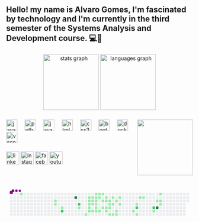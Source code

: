 <h2 align="left">Hello! my name is Alvaro Gomes, I'm fascinated by technology and I'm currently in the third semester of the Systems Analysis and Development course. 💻🤍</h2>

###

<div align="center">
  <img src="https://github-readme-stats.vercel.app/api?username=alvarogomes2305&hide_title=false&hide_rank=false&show_icons=true&include_all_commits=true&count_private=true&disable_animations=false&theme=dracula&locale=en&hide_border=false" height="150" alt="stats graph"  />
  <img src="https://github-readme-stats.vercel.app/api/top-langs?username=alvarogomes2305&locale=en&hide_title=false&layout=compact&card_width=320&langs_count=5&theme=dracula&hide_border=false" height="150" alt="languages graph"  />
</div>

###

<img align="right" height="150" src="https://media2.giphy.com/media/v1.Y2lkPTc5MGI3NjExZGcwemU4ZGVqaWp2aDAxaDU4anM1M2oxamxpcHBybHZhdzY1bGk2cCZlcD12MV9pbnRlcm5hbF9naWZfYnlfaWQmY3Q9Zw/8gSh4No47eIGA/giphy.gif"  />

###

<div align="left">
  <img src="https://cdn.jsdelivr.net/gh/devicons/devicon/icons/java/java-original.svg" height="30" alt="java logo"  />
  <img width="12" />
  <img src="https://cdn.jsdelivr.net/gh/devicons/devicon/icons/python/python-original.svg" height="30" alt="python logo"  />
  <img width="12" />
  <img src="https://cdn.jsdelivr.net/gh/devicons/devicon/icons/javascript/javascript-original.svg" height="30" alt="javascript logo"  />
  <img width="12" />
  <img src="https://cdn.jsdelivr.net/gh/devicons/devicon/icons/html5/html5-original.svg" height="30" alt="html5 logo"  />
  <img width="12" />
  <img src="https://cdn.jsdelivr.net/gh/devicons/devicon/icons/css3/css3-original.svg" height="30" alt="css3 logo"  />
  <img width="12" />
  <img src="https://cdn.jsdelivr.net/gh/devicons/devicon/icons/bootstrap/bootstrap-original.svg" height="30" alt="bootstrap logo"  />
  <img width="12" />
  <img src="https://cdn.jsdelivr.net/gh/devicons/devicon/icons/docker/docker-original.svg" height="30" alt="docker logo"  />
  <img width="12" />
  <img src="https://cdn.jsdelivr.net/gh/devicons/devicon/icons/vscode/vscode-original.svg" height="30" alt="vscode logo"  />
</div>

###

<div align="left">
  <img src="https://img.shields.io/static/v1?message=LinkedIn&logo=linkedin&label=&color=0077B5&logoColor=white&labelColor=&style=for-the-badge" height="35" alt="linkedin logo"  />
  <img src="https://img.shields.io/static/v1?message=Instagram&logo=instagram&label=&color=E4405F&logoColor=white&labelColor=&style=for-the-badge" height="35" alt="instagram logo"  />
  <img src="https://img.shields.io/static/v1?message=Facebook&logo=facebook&label=&color=1877F2&logoColor=white&labelColor=&style=for-the-badge" height="35" alt="facebook logo"  />
  <a href="https://www.youtube.com/@AlvaroGomes23" target="_blank">
    <img src="https://img.shields.io/static/v1?message=Youtube&logo=youtube&label=&color=FF0000&logoColor=white&labelColor=&style=for-the-badge" height="35" alt="youtube logo"  />
  </a>
</div>

###

<br clear="both">

<svg viewBox="-16 -32 880 192" width="880" height="192" xmlns="http://www.w3.org/2000/svg"><style>@keyframes c0{1.58%{fill:var(--c1)}1.6%,to{fill:var(--ce)}}@keyframes c1{6.36%{fill:var(--c1)}6.38%,to{fill:var(--ce)}}@keyframes c2{6.76%{fill:var(--c1)}6.78%,to{fill:var(--ce)}}@keyframes c3{7.96%{fill:var(--c1)}7.98%,to{fill:var(--ce)}}@keyframes c4{66.52%{fill:var(--c2)}66.54%,to{fill:var(--ce)}}@keyframes c5{69.71%{fill:var(--c4)}69.73%,to{fill:var(--ce)}}@keyframes c6{63.74%{fill:var(--c2)}63.76%,to{fill:var(--ce)}}@keyframes c7{9.95%{fill:var(--c1)}9.97%,to{fill:var(--ce)}}@keyframes c8{34.65%{fill:var(--c1)}34.67%,to{fill:var(--ce)}}@keyframes c9{32.26%{fill:var(--c1)}32.28%,to{fill:var(--ce)}}@keyframes ca{32.66%{fill:var(--c1)}32.68%,to{fill:var(--ce)}}@keyframes cb{28.28%{fill:var(--c1)}28.3%,to{fill:var(--ce)}}@keyframes cc{11.15%{fill:var(--c1)}11.17%,to{fill:var(--ce)}}@keyframes cd{27.48%{fill:var(--c1)}27.5%,to{fill:var(--ce)}}@keyframes ce{31.86%{fill:var(--c1)}31.88%,to{fill:var(--ce)}}@keyframes cf{31.46%{fill:var(--c1)}31.48%,to{fill:var(--ce)}}@keyframes cg{28.68%{fill:var(--c1)}28.7%,to{fill:var(--ce)}}@keyframes ch{27.08%{fill:var(--c1)}27.1%,to{fill:var(--ce)}}@keyframes ci{19.11%{fill:var(--c1)}19.13%,to{fill:var(--ce)}}@keyframes cj{19.51%{fill:var(--c1)}19.53%,to{fill:var(--ce)}}@keyframes ck{31.07%{fill:var(--c1)}31.09%,to{fill:var(--ce)}}@keyframes cl{29.07%{fill:var(--c1)}29.09%,to{fill:var(--ce)}}@keyframes cm{11.94%{fill:var(--c1)}11.96%,to{fill:var(--ce)}}@keyframes cn{26.68%{fill:var(--c1)}26.7%,to{fill:var(--ce)}}@keyframes co{18.72%{fill:var(--c1)}18.74%,to{fill:var(--ce)}}@keyframes cp{19.91%{fill:var(--c1)}19.93%,to{fill:var(--ce)}}@keyframes cq{26.28%{fill:var(--c1)}26.3%,to{fill:var(--ce)}}@keyframes cr{18.32%{fill:var(--c1)}18.34%,to{fill:var(--ce)}}@keyframes cs{20.71%{fill:var(--c1)}20.73%,to{fill:var(--ce)}}@keyframes ct{12.74%{fill:var(--c1)}12.76%,to{fill:var(--ce)}}@keyframes cu{17.52%{fill:var(--c1)}17.54%,to{fill:var(--ce)}}@keyframes cv{21.11%{fill:var(--c1)}21.13%,to{fill:var(--ce)}}@keyframes cw{13.14%{fill:var(--c1)}13.16%,to{fill:var(--ce)}}@keyframes cx{25.49%{fill:var(--c1)}25.51%,to{fill:var(--ce)}}@keyframes cy{21.5%{fill:var(--c1)}21.52%,to{fill:var(--ce)}}@keyframes cz{13.93%{fill:var(--c1)}13.95%,to{fill:var(--ce)}}@keyframes c10{13.54%{fill:var(--c1)}13.56%,to{fill:var(--ce)}}@keyframes c11{24.69%{fill:var(--c1)}24.71%,to{fill:var(--ce)}}@keyframes c12{16.72%{fill:var(--c1)}16.74%,to{fill:var(--ce)}}@keyframes c13{14.33%{fill:var(--c1)}14.35%,to{fill:var(--ce)}}@keyframes c14{24.29%{fill:var(--c1)}24.31%,to{fill:var(--ce)}}@keyframes c15{22.3%{fill:var(--c1)}22.32%,to{fill:var(--ce)}}@keyframes c16{23.5%{fill:var(--c1)}23.52%,to{fill:var(--ce)}}@keyframes c17{23.89%{fill:var(--c1)}23.91%,to{fill:var(--ce)}}@keyframes c18{15.93%{fill:var(--c1)}15.95%,to{fill:var(--ce)}}@keyframes c19{15.13%{fill:var(--c1)}15.15%,to{fill:var(--ce)}}@keyframes c1a{41.42%{fill:var(--c1)}41.44%,to{fill:var(--ce)}}@keyframes c1b{42.62%{fill:var(--c1)}42.64%,to{fill:var(--ce)}}@keyframes c1c{56.56%{fill:var(--c2)}56.58%,to{fill:var(--ce)}}@keyframes c1d{40.63%{fill:var(--c1)}40.65%,to{fill:var(--ce)}}@keyframes c1e{43.81%{fill:var(--c1)}43.83%,to{fill:var(--ce)}}@keyframes c1f{44.21%{fill:var(--c1)}44.23%,to{fill:var(--ce)}}@keyframes c1g{54.57%{fill:var(--c2)}54.59%,to{fill:var(--ce)}}@keyframes c1h{48.6%{fill:var(--c1)}48.62%,to{fill:var(--ce)}}@keyframes c1i{46.21%{fill:var(--c1)}46.23%,to{fill:var(--ce)}}@keyframes c1j{80.47%{fill:var(--c4)}80.49%,to{fill:var(--ce)}}@keyframes c1k{52.18%{fill:var(--c1)}52.2%,to{fill:var(--ce)}}@keyframes c1l{46.6%{fill:var(--c1)}46.62%,to{fill:var(--ce)}}@keyframes c1m{47%{fill:var(--c1)}47.02%,to{fill:var(--ce)}}@keyframes u0{1.58%{transform:scale(0,1)}1.6%,6.36%{transform:scale(.02,1)}6.38%,6.76%{transform:scale(.04,1)}6.78%,7.96%{transform:scale(.06,1)}7.98%,9.95%{transform:scale(.08,1)}11.15%,9.97%{transform:scale(.09,1)}11.17%,11.94%{transform:scale(.11,1)}11.96%,12.74%{transform:scale(.13,1)}12.76%,13.14%{transform:scale(.15,1)}13.16%,13.54%{transform:scale(.17,1)}13.56%,13.93%{transform:scale(.19,1)}13.95%,14.33%{transform:scale(.21,1)}14.35%,15.13%{transform:scale(.23,1)}15.15%,15.93%{transform:scale(.25,1)}15.95%,16.72%{transform:scale(.26,1)}16.74%,17.52%{transform:scale(.28,1)}17.54%,18.32%{transform:scale(.3,1)}18.34%,18.72%{transform:scale(.32,1)}18.74%,19.11%{transform:scale(.34,1)}19.13%,19.51%{transform:scale(.36,1)}19.53%,19.91%{transform:scale(.38,1)}19.93%,20.71%{transform:scale(.4,1)}20.73%,21.11%{transform:scale(.42,1)}21.13%,21.5%{transform:scale(.43,1)}21.52%,22.3%{transform:scale(.45,1)}22.32%,23.5%{transform:scale(.47,1)}23.52%,23.89%{transform:scale(.49,1)}23.91%,24.29%{transform:scale(.51,1)}24.31%,24.69%{transform:scale(.53,1)}24.71%,25.49%{transform:scale(.55,1)}25.51%,26.28%{transform:scale(.57,1)}26.3%,26.68%{transform:scale(.58,1)}26.7%,27.08%{transform:scale(.6,1)}27.1%,27.48%{transform:scale(.62,1)}27.5%,28.28%{transform:scale(.64,1)}28.3%,28.68%{transform:scale(.66,1)}28.7%,29.07%{transform:scale(.68,1)}29.09%,31.07%{transform:scale(.7,1)}31.09%,31.46%{transform:scale(.72,1)}31.48%,31.86%{transform:scale(.74,1)}31.88%,32.26%{transform:scale(.75,1)}32.28%,32.66%{transform:scale(.77,1)}32.68%,34.65%{transform:scale(.79,1)}34.67%,40.63%{transform:scale(.81,1)}40.65%,41.42%{transform:scale(.83,1)}41.44%,42.62%{transform:scale(.85,1)}42.64%,43.81%{transform:scale(.87,1)}43.83%,44.21%{transform:scale(.89,1)}44.23%,46.21%{transform:scale(.91,1)}46.23%,46.6%{transform:scale(.92,1)}46.62%,47%{transform:scale(.94,1)}47.02%,48.6%{transform:scale(.96,1)}48.62%,52.18%{transform:scale(.98,1)}52.2%,to{transform:scale(1,1)}}@keyframes u1{54.57%{transform:scale(0,1)}54.59%,56.56%{transform:scale(.25,1)}56.58%,63.74%{transform:scale(.5,1)}63.76%,66.52%{transform:scale(.75,1)}66.54%,to{transform:scale(1,1)}}@keyframes u2{69.71%{transform:scale(0,1)}69.73%,80.47%{transform:scale(.5,1)}80.49%,to{transform:scale(1,1)}}@keyframes s0{0%,99.6%{transform:translate(0,-16px)}.4%{transform:translate(0,0)}5.58%{transform:translate(208px,0)}6.77%{transform:translate(208px,48px)}65.74%,7.57%{transform:translate(240px,48px)}7.97%{transform:translate(240px,64px)}13.55%{transform:translate(464px,64px)}13.94%{transform:translate(464px,48px)}15.14%{transform:translate(512px,48px)}15.94%{transform:translate(512px,16px)}17.93%{transform:translate(432px,16px)}18.33%{transform:translate(432px,0)}19.12%{transform:translate(400px,0)}19.52%{transform:translate(400px,16px)}19.92%{transform:translate(416px,16px)}20.32%{transform:translate(416px,32px)}22.31%{transform:translate(496px,32px)}23.9%{transform:translate(496px,96px)}24.7%{transform:translate(464px,96px)}25.1%{transform:translate(464px,80px)}27.49%{transform:translate(368px,80px)}28.29%{transform:translate(368px,48px)}29.88%{transform:translate(432px,48px)}30.28%{transform:translate(432px,32px)}31.47%{transform:translate(384px,32px)}31.87%{transform:translate(384px,16px)}32.27%{transform:translate(368px,16px)}32.67%{transform:translate(368px,32px)}33.07%{transform:translate(352px,32px)}34.66%{transform:translate(352px,96px)}40.64%{transform:translate(592px,96px)}41.04%{transform:translate(592px,80px)}41.43%{transform:translate(576px,80px)}42.23%{transform:translate(576px,48px)}43.03%{transform:translate(608px,48px)}43.82%{transform:translate(608px,16px)}45.82%,79.28%{transform:translate(688px,16px)}46.22%{transform:translate(688px,32px)}46.61%{transform:translate(704px,32px)}47.81%{transform:translate(704px,80px)}49%{transform:translate(656px,80px)}49.8%{transform:translate(656px,48px)}51%{transform:translate(704px,48px)}52.19%{transform:translate(704px,0)}52.99%{transform:translate(672px,0)}54.58%{transform:translate(672px,64px)}56.57%{transform:translate(592px,64px)}56.97%{transform:translate(592px,48px)}66.53%{transform:translate(240px,80px)}68.13%{transform:translate(304px,80px)}69.72%{transform:translate(304px,16px)}80.48%{transform:translate(688px,64px)}90.04%{transform:translate(304px,64px)}90.44%{transform:translate(304px,48px)}91.24%{transform:translate(272px,48px)}92.03%{transform:translate(272px,16px)}94.02%{transform:translate(192px,16px)}94.42%{transform:translate(192px,0)}95.22%{transform:translate(160px,0)}95.62%{transform:translate(160px,-16px)}}@keyframes s1{0%,99.6%{transform:translate(16px,-16px)}.4%{transform:translate(0,-16px)}.8%{transform:translate(0,0)}5.98%{transform:translate(208px,0)}7.17%{transform:translate(208px,48px)}66.14%,7.97%{transform:translate(240px,48px)}8.37%{transform:translate(240px,64px)}13.94%{transform:translate(464px,64px)}14.34%{transform:translate(464px,48px)}15.54%{transform:translate(512px,48px)}16.33%{transform:translate(512px,16px)}18.33%{transform:translate(432px,16px)}18.73%{transform:translate(432px,0)}19.52%{transform:translate(400px,0)}19.92%{transform:translate(400px,16px)}20.32%{transform:translate(416px,16px)}20.72%{transform:translate(416px,32px)}22.71%{transform:translate(496px,32px)}24.3%{transform:translate(496px,96px)}25.1%{transform:translate(464px,96px)}25.5%{transform:translate(464px,80px)}27.89%{transform:translate(368px,80px)}28.69%{transform:translate(368px,48px)}30.28%{transform:translate(432px,48px)}30.68%{transform:translate(432px,32px)}31.87%{transform:translate(384px,32px)}32.27%{transform:translate(384px,16px)}32.67%{transform:translate(368px,16px)}33.07%{transform:translate(368px,32px)}33.47%{transform:translate(352px,32px)}35.06%{transform:translate(352px,96px)}41.04%{transform:translate(592px,96px)}41.43%{transform:translate(592px,80px)}41.83%{transform:translate(576px,80px)}42.63%{transform:translate(576px,48px)}43.43%{transform:translate(608px,48px)}44.22%{transform:translate(608px,16px)}46.22%,79.68%{transform:translate(688px,16px)}46.61%{transform:translate(688px,32px)}47.01%{transform:translate(704px,32px)}48.21%{transform:translate(704px,80px)}49.4%{transform:translate(656px,80px)}50.2%{transform:translate(656px,48px)}51.39%{transform:translate(704px,48px)}52.59%{transform:translate(704px,0)}53.39%{transform:translate(672px,0)}54.98%{transform:translate(672px,64px)}56.97%{transform:translate(592px,64px)}57.37%{transform:translate(592px,48px)}66.93%{transform:translate(240px,80px)}68.53%{transform:translate(304px,80px)}70.12%{transform:translate(304px,16px)}80.88%{transform:translate(688px,64px)}90.44%{transform:translate(304px,64px)}90.84%{transform:translate(304px,48px)}91.63%{transform:translate(272px,48px)}92.43%{transform:translate(272px,16px)}94.42%{transform:translate(192px,16px)}94.82%{transform:translate(192px,0)}95.62%{transform:translate(160px,0)}96.02%{transform:translate(160px,-16px)}}@keyframes s2{0%,99.6%{transform:translate(32px,-16px)}.8%{transform:translate(0,-16px)}1.2%{transform:translate(0,0)}6.37%{transform:translate(208px,0)}7.57%{transform:translate(208px,48px)}66.53%,8.37%{transform:translate(240px,48px)}8.76%{transform:translate(240px,64px)}14.34%{transform:translate(464px,64px)}14.74%{transform:translate(464px,48px)}15.94%{transform:translate(512px,48px)}16.73%{transform:translate(512px,16px)}18.73%{transform:translate(432px,16px)}19.12%{transform:translate(432px,0)}19.92%{transform:translate(400px,0)}20.32%{transform:translate(400px,16px)}20.72%{transform:translate(416px,16px)}21.12%{transform:translate(416px,32px)}23.11%{transform:translate(496px,32px)}24.7%{transform:translate(496px,96px)}25.5%{transform:translate(464px,96px)}25.9%{transform:translate(464px,80px)}28.29%{transform:translate(368px,80px)}29.08%{transform:translate(368px,48px)}30.68%{transform:translate(432px,48px)}31.08%{transform:translate(432px,32px)}32.27%{transform:translate(384px,32px)}32.67%{transform:translate(384px,16px)}33.07%{transform:translate(368px,16px)}33.47%{transform:translate(368px,32px)}33.86%{transform:translate(352px,32px)}35.46%{transform:translate(352px,96px)}41.43%{transform:translate(592px,96px)}41.83%{transform:translate(592px,80px)}42.23%{transform:translate(576px,80px)}43.03%{transform:translate(576px,48px)}43.82%{transform:translate(608px,48px)}44.62%{transform:translate(608px,16px)}46.61%,80.08%{transform:translate(688px,16px)}47.01%{transform:translate(688px,32px)}47.41%{transform:translate(704px,32px)}48.61%{transform:translate(704px,80px)}49.8%{transform:translate(656px,80px)}50.6%{transform:translate(656px,48px)}51.79%{transform:translate(704px,48px)}52.99%{transform:translate(704px,0)}53.78%{transform:translate(672px,0)}55.38%{transform:translate(672px,64px)}57.37%{transform:translate(592px,64px)}57.77%{transform:translate(592px,48px)}67.33%{transform:translate(240px,80px)}68.92%{transform:translate(304px,80px)}70.52%{transform:translate(304px,16px)}81.27%{transform:translate(688px,64px)}90.84%{transform:translate(304px,64px)}91.24%{transform:translate(304px,48px)}92.03%{transform:translate(272px,48px)}92.83%{transform:translate(272px,16px)}94.82%{transform:translate(192px,16px)}95.22%{transform:translate(192px,0)}96.02%{transform:translate(160px,0)}96.41%{transform:translate(160px,-16px)}}@keyframes s3{0%,99.6%{transform:translate(48px,-16px)}1.2%{transform:translate(0,-16px)}1.59%{transform:translate(0,0)}6.77%{transform:translate(208px,0)}7.97%{transform:translate(208px,48px)}66.93%,8.76%{transform:translate(240px,48px)}9.16%{transform:translate(240px,64px)}14.74%{transform:translate(464px,64px)}15.14%{transform:translate(464px,48px)}16.33%{transform:translate(512px,48px)}17.13%{transform:translate(512px,16px)}19.12%{transform:translate(432px,16px)}19.52%{transform:translate(432px,0)}20.32%{transform:translate(400px,0)}20.72%{transform:translate(400px,16px)}21.12%{transform:translate(416px,16px)}21.51%{transform:translate(416px,32px)}23.51%{transform:translate(496px,32px)}25.1%{transform:translate(496px,96px)}25.9%{transform:translate(464px,96px)}26.29%{transform:translate(464px,80px)}28.69%{transform:translate(368px,80px)}29.48%{transform:translate(368px,48px)}31.08%{transform:translate(432px,48px)}31.47%{transform:translate(432px,32px)}32.67%{transform:translate(384px,32px)}33.07%{transform:translate(384px,16px)}33.47%{transform:translate(368px,16px)}33.86%{transform:translate(368px,32px)}34.26%{transform:translate(352px,32px)}35.86%{transform:translate(352px,96px)}41.83%{transform:translate(592px,96px)}42.23%{transform:translate(592px,80px)}42.63%{transform:translate(576px,80px)}43.43%{transform:translate(576px,48px)}44.22%{transform:translate(608px,48px)}45.02%{transform:translate(608px,16px)}47.01%,80.48%{transform:translate(688px,16px)}47.41%{transform:translate(688px,32px)}47.81%{transform:translate(704px,32px)}49%{transform:translate(704px,80px)}50.2%{transform:translate(656px,80px)}51%{transform:translate(656px,48px)}52.19%{transform:translate(704px,48px)}53.39%{transform:translate(704px,0)}54.18%{transform:translate(672px,0)}55.78%{transform:translate(672px,64px)}57.77%{transform:translate(592px,64px)}58.17%{transform:translate(592px,48px)}67.73%{transform:translate(240px,80px)}69.32%{transform:translate(304px,80px)}70.92%{transform:translate(304px,16px)}81.67%{transform:translate(688px,64px)}91.24%{transform:translate(304px,64px)}91.63%{transform:translate(304px,48px)}92.43%{transform:translate(272px,48px)}93.23%{transform:translate(272px,16px)}95.22%{transform:translate(192px,16px)}95.62%{transform:translate(192px,0)}96.41%{transform:translate(160px,0)}96.81%{transform:translate(160px,-16px)}}:root{--cb:#1b1f230a;--cs:purple;--ce:#ebedf0;--c0:#ebedf0;--c1:#9be9a8;--c2:#40c463;--c3:#30a14e;--c4:#216e39}@media (prefers-color-scheme:dark){:root{--cb:#1b1f230a;--cs:purple;--ce:#161b22;--c1:#01311f;--c2:#034525;--c3:#0f6d31;--c4:#00c647}}.c{shape-rendering:geometricPrecision;rx:2;ry:2;fill:var(--ce);stroke-width:1px;stroke:var(--cb);animation:none 25100ms linear infinite}.c.c0{fill:var(--c1);animation-name:c0}.c.c1,.c.c2,.c.c3{fill:var(--c1);animation-name:c1}.c.c2,.c.c3{animation-name:c2}.c.c3{animation-name:c3}.c.c4{fill:var(--c2);animation-name:c4}.c.c5{fill:var(--c4);animation-name:c5}.c.c6{fill:var(--c2);animation-name:c6}.c.c7,.c.c8{fill:var(--c1);animation-name:c7}.c.c8{animation-name:c8}.c.c9,.c.ca,.c.cb{fill:var(--c1);animation-name:c9}.c.ca,.c.cb{animation-name:ca}.c.cb{animation-name:cb}.c.cc,.c.cd,.c.ce{fill:var(--c1);animation-name:cc}.c.cd,.c.ce{animation-name:cd}.c.ce{animation-name:ce}.c.cf,.c.cg,.c.ch{fill:var(--c1);animation-name:cf}.c.cg,.c.ch{animation-name:cg}.c.ch{animation-name:ch}.c.ci,.c.cj,.c.ck{fill:var(--c1);animation-name:ci}.c.cj,.c.ck{animation-name:cj}.c.ck{animation-name:ck}.c.cl,.c.cm,.c.cn{fill:var(--c1);animation-name:cl}.c.cm,.c.cn{animation-name:cm}.c.cn{animation-name:cn}.c.co,.c.cp,.c.cq{fill:var(--c1);animation-name:co}.c.cp,.c.cq{animation-name:cp}.c.cq{animation-name:cq}.c.cr,.c.cs,.c.ct{fill:var(--c1);animation-name:cr}.c.cs,.c.ct{animation-name:cs}.c.ct{animation-name:ct}.c.cu,.c.cv,.c.cw{fill:var(--c1);animation-name:cu}.c.cv,.c.cw{animation-name:cv}.c.cw{animation-name:cw}.c.cx,.c.cy,.c.cz{fill:var(--c1);animation-name:cx}.c.cy,.c.cz{animation-name:cy}.c.cz{animation-name:cz}.c.c10,.c.c11,.c.c12{fill:var(--c1);animation-name:c10}.c.c11,.c.c12{animation-name:c11}.c.c12{animation-name:c12}.c.c13,.c.c14,.c.c15{fill:var(--c1);animation-name:c13}.c.c14,.c.c15{animation-name:c14}.c.c15{animation-name:c15}.c.c16,.c.c17,.c.c18{fill:var(--c1);animation-name:c16}.c.c17,.c.c18{animation-name:c17}.c.c18{animation-name:c18}.c.c19,.c.c1a,.c.c1b{fill:var(--c1);animation-name:c19}.c.c1a,.c.c1b{animation-name:c1a}.c.c1b{animation-name:c1b}.c.c1c{fill:var(--c2);animation-name:c1c}.c.c1d,.c.c1e,.c.c1f{fill:var(--c1);animation-name:c1d}.c.c1e,.c.c1f{animation-name:c1e}.c.c1f{animation-name:c1f}.c.c1g{fill:var(--c2);animation-name:c1g}.c.c1h,.c.c1i{fill:var(--c1);animation-name:c1h}.c.c1i{animation-name:c1i}.c.c1j{fill:var(--c4);animation-name:c1j}.c.c1k,.c.c1l,.c.c1m{fill:var(--c1);animation-name:c1k}.c.c1l,.c.c1m{animation-name:c1l}.c.c1m{animation-name:c1m}.s,.u{animation:none linear 25100ms infinite}.u,.u.u0{transform-origin:0 0}.u{transform:scale(0,1)}.u.u0{fill:var(--c1);animation-name:u0}.u.u1{fill:var(--c2);animation-name:u1;transform-origin:761.8px 0}.u.u2{fill:var(--c4);animation-name:u2;transform-origin:819.3px 0}.s{shape-rendering:geometricPrecision;fill:var(--cs)}.s.s0{transform:translate(0,-16px);animation-name:s0}.s.s1{transform:translate(16px,-16px);animation-name:s1}.s.s2{transform:translate(32px,-16px);animation-name:s2}.s.s3{transform:translate(48px,-16px);animation-name:s3}</style><rect class="c" x="2" y="2" width="12" height="12"/><rect class="c" x="2" y="18" width="12" height="12"/><rect class="c" x="2" y="34" width="12" height="12"/><rect class="c" x="2" y="50" width="12" height="12"/><rect class="c" x="2" y="66" width="12" height="12"/><rect class="c" x="2" y="82" width="12" height="12"/><rect class="c" x="2" y="98" width="12" height="12"/><rect class="c" x="18" y="2" width="12" height="12"/><rect class="c" x="18" y="18" width="12" height="12"/><rect class="c" x="18" y="34" width="12" height="12"/><rect class="c" x="18" y="50" width="12" height="12"/><rect class="c" x="18" y="66" width="12" height="12"/><rect class="c" x="18" y="82" width="12" height="12"/><rect class="c" x="18" y="98" width="12" height="12"/><rect class="c" x="34" y="2" width="12" height="12"/><rect class="c" x="34" y="18" width="12" height="12"/><rect class="c" x="34" y="34" width="12" height="12"/><rect class="c" x="34" y="50" width="12" height="12"/><rect class="c" x="34" y="66" width="12" height="12"/><rect class="c" x="34" y="82" width="12" height="12"/><rect class="c" x="34" y="98" width="12" height="12"/><rect class="c c0" x="50" y="2" width="12" height="12"/><rect class="c" x="50" y="18" width="12" height="12"/><rect class="c" x="50" y="34" width="12" height="12"/><rect class="c" x="50" y="50" width="12" height="12"/><rect class="c" x="50" y="66" width="12" height="12"/><rect class="c" x="50" y="82" width="12" height="12"/><rect class="c" x="50" y="98" width="12" height="12"/><rect class="c" x="66" y="2" width="12" height="12"/><rect class="c" x="66" y="18" width="12" height="12"/><rect class="c" x="66" y="34" width="12" height="12"/><rect class="c" x="66" y="50" width="12" height="12"/><rect class="c" x="66" y="66" width="12" height="12"/><rect class="c" x="66" y="82" width="12" height="12"/><rect class="c" x="66" y="98" width="12" height="12"/><rect class="c" x="82" y="2" width="12" height="12"/><rect class="c" x="82" y="18" width="12" height="12"/><rect class="c" x="82" y="34" width="12" height="12"/><rect class="c" x="82" y="50" width="12" height="12"/><rect class="c" x="82" y="66" width="12" height="12"/><rect class="c" x="82" y="82" width="12" height="12"/><rect class="c" x="82" y="98" width="12" height="12"/><rect class="c" x="98" y="2" width="12" height="12"/><rect class="c" x="98" y="18" width="12" height="12"/><rect class="c" x="98" y="34" width="12" height="12"/><rect class="c" x="98" y="50" width="12" height="12"/><rect class="c" x="98" y="66" width="12" height="12"/><rect class="c" x="98" y="82" width="12" height="12"/><rect class="c" x="98" y="98" width="12" height="12"/><rect class="c" x="114" y="2" width="12" height="12"/><rect class="c" x="114" y="18" width="12" height="12"/><rect class="c" x="114" y="34" width="12" height="12"/><rect class="c" x="114" y="50" width="12" height="12"/><rect class="c" x="114" y="66" width="12" height="12"/><rect class="c" x="114" y="82" width="12" height="12"/><rect class="c" x="114" y="98" width="12" height="12"/><rect class="c" x="130" y="2" width="12" height="12"/><rect class="c" x="130" y="18" width="12" height="12"/><rect class="c" x="130" y="34" width="12" height="12"/><rect class="c" x="130" y="50" width="12" height="12"/><rect class="c" x="130" y="66" width="12" height="12"/><rect class="c" x="130" y="82" width="12" height="12"/><rect class="c" x="130" y="98" width="12" height="12"/><rect class="c" x="146" y="2" width="12" height="12"/><rect class="c" x="146" y="18" width="12" height="12"/><rect class="c" x="146" y="34" width="12" height="12"/><rect class="c" x="146" y="50" width="12" height="12"/><rect class="c" x="146" y="66" width="12" height="12"/><rect class="c" x="146" y="82" width="12" height="12"/><rect class="c" x="146" y="98" width="12" height="12"/><rect class="c" x="162" y="2" width="12" height="12"/><rect class="c" x="162" y="18" width="12" height="12"/><rect class="c" x="162" y="34" width="12" height="12"/><rect class="c" x="162" y="50" width="12" height="12"/><rect class="c" x="162" y="66" width="12" height="12"/><rect class="c" x="162" y="82" width="12" height="12"/><rect class="c" x="162" y="98" width="12" height="12"/><rect class="c" x="178" y="2" width="12" height="12"/><rect class="c" x="178" y="18" width="12" height="12"/><rect class="c" x="178" y="34" width="12" height="12"/><rect class="c" x="178" y="50" width="12" height="12"/><rect class="c" x="178" y="66" width="12" height="12"/><rect class="c" x="178" y="82" width="12" height="12"/><rect class="c" x="178" y="98" width="12" height="12"/><rect class="c" x="194" y="2" width="12" height="12"/><rect class="c" x="194" y="18" width="12" height="12"/><rect class="c" x="194" y="34" width="12" height="12"/><rect class="c" x="194" y="50" width="12" height="12"/><rect class="c" x="194" y="66" width="12" height="12"/><rect class="c" x="194" y="82" width="12" height="12"/><rect class="c" x="194" y="98" width="12" height="12"/><rect class="c" x="210" y="2" width="12" height="12"/><rect class="c" x="210" y="18" width="12" height="12"/><rect class="c c1" x="210" y="34" width="12" height="12"/><rect class="c c2" x="210" y="50" width="12" height="12"/><rect class="c" x="210" y="66" width="12" height="12"/><rect class="c" x="210" y="82" width="12" height="12"/><rect class="c" x="210" y="98" width="12" height="12"/><rect class="c" x="226" y="2" width="12" height="12"/><rect class="c" x="226" y="18" width="12" height="12"/><rect class="c" x="226" y="34" width="12" height="12"/><rect class="c" x="226" y="50" width="12" height="12"/><rect class="c" x="226" y="66" width="12" height="12"/><rect class="c" x="226" y="82" width="12" height="12"/><rect class="c" x="226" y="98" width="12" height="12"/><rect class="c" x="242" y="2" width="12" height="12"/><rect class="c" x="242" y="18" width="12" height="12"/><rect class="c" x="242" y="34" width="12" height="12"/><rect class="c" x="242" y="50" width="12" height="12"/><rect class="c c3" x="242" y="66" width="12" height="12"/><rect class="c c4" x="242" y="82" width="12" height="12"/><rect class="c" x="242" y="98" width="12" height="12"/><rect class="c" x="258" y="2" width="12" height="12"/><rect class="c" x="258" y="18" width="12" height="12"/><rect class="c" x="258" y="34" width="12" height="12"/><rect class="c" x="258" y="50" width="12" height="12"/><rect class="c" x="258" y="66" width="12" height="12"/><rect class="c" x="258" y="82" width="12" height="12"/><rect class="c" x="258" y="98" width="12" height="12"/><rect class="c" x="274" y="2" width="12" height="12"/><rect class="c" x="274" y="18" width="12" height="12"/><rect class="c" x="274" y="34" width="12" height="12"/><rect class="c" x="274" y="50" width="12" height="12"/><rect class="c" x="274" y="66" width="12" height="12"/><rect class="c" x="274" y="82" width="12" height="12"/><rect class="c" x="274" y="98" width="12" height="12"/><rect class="c" x="290" y="2" width="12" height="12"/><rect class="c" x="290" y="18" width="12" height="12"/><rect class="c" x="290" y="34" width="12" height="12"/><rect class="c" x="290" y="50" width="12" height="12"/><rect class="c" x="290" y="66" width="12" height="12"/><rect class="c" x="290" y="82" width="12" height="12"/><rect class="c" x="290" y="98" width="12" height="12"/><rect class="c" x="306" y="2" width="12" height="12"/><rect class="c c5" x="306" y="18" width="12" height="12"/><rect class="c" x="306" y="34" width="12" height="12"/><rect class="c" x="306" y="50" width="12" height="12"/><rect class="c" x="306" y="66" width="12" height="12"/><rect class="c" x="306" y="82" width="12" height="12"/><rect class="c" x="306" y="98" width="12" height="12"/><rect class="c" x="322" y="2" width="12" height="12"/><rect class="c" x="322" y="18" width="12" height="12"/><rect class="c" x="322" y="34" width="12" height="12"/><rect class="c c6" x="322" y="50" width="12" height="12"/><rect class="c c7" x="322" y="66" width="12" height="12"/><rect class="c" x="322" y="82" width="12" height="12"/><rect class="c" x="322" y="98" width="12" height="12"/><rect class="c" x="338" y="2" width="12" height="12"/><rect class="c" x="338" y="18" width="12" height="12"/><rect class="c" x="338" y="34" width="12" height="12"/><rect class="c" x="338" y="50" width="12" height="12"/><rect class="c" x="338" y="66" width="12" height="12"/><rect class="c" x="338" y="82" width="12" height="12"/><rect class="c" x="338" y="98" width="12" height="12"/><rect class="c" x="354" y="2" width="12" height="12"/><rect class="c" x="354" y="18" width="12" height="12"/><rect class="c" x="354" y="34" width="12" height="12"/><rect class="c" x="354" y="50" width="12" height="12"/><rect class="c" x="354" y="66" width="12" height="12"/><rect class="c" x="354" y="82" width="12" height="12"/><rect class="c c8" x="354" y="98" width="12" height="12"/><rect class="c" x="370" y="2" width="12" height="12"/><rect class="c c9" x="370" y="18" width="12" height="12"/><rect class="c ca" x="370" y="34" width="12" height="12"/><rect class="c cb" x="370" y="50" width="12" height="12"/><rect class="c cc" x="370" y="66" width="12" height="12"/><rect class="c cd" x="370" y="82" width="12" height="12"/><rect class="c" x="370" y="98" width="12" height="12"/><rect class="c" x="386" y="2" width="12" height="12"/><rect class="c ce" x="386" y="18" width="12" height="12"/><rect class="c cf" x="386" y="34" width="12" height="12"/><rect class="c cg" x="386" y="50" width="12" height="12"/><rect class="c" x="386" y="66" width="12" height="12"/><rect class="c ch" x="386" y="82" width="12" height="12"/><rect class="c" x="386" y="98" width="12" height="12"/><rect class="c ci" x="402" y="2" width="12" height="12"/><rect class="c cj" x="402" y="18" width="12" height="12"/><rect class="c ck" x="402" y="34" width="12" height="12"/><rect class="c cl" x="402" y="50" width="12" height="12"/><rect class="c cm" x="402" y="66" width="12" height="12"/><rect class="c cn" x="402" y="82" width="12" height="12"/><rect class="c" x="402" y="98" width="12" height="12"/><rect class="c co" x="418" y="2" width="12" height="12"/><rect class="c cp" x="418" y="18" width="12" height="12"/><rect class="c" x="418" y="34" width="12" height="12"/><rect class="c" x="418" y="50" width="12" height="12"/><rect class="c" x="418" y="66" width="12" height="12"/><rect class="c cq" x="418" y="82" width="12" height="12"/><rect class="c" x="418" y="98" width="12" height="12"/><rect class="c cr" x="434" y="2" width="12" height="12"/><rect class="c" x="434" y="18" width="12" height="12"/><rect class="c cs" x="434" y="34" width="12" height="12"/><rect class="c" x="434" y="50" width="12" height="12"/><rect class="c ct" x="434" y="66" width="12" height="12"/><rect class="c" x="434" y="82" width="12" height="12"/><rect class="c" x="434" y="98" width="12" height="12"/><rect class="c" x="450" y="2" width="12" height="12"/><rect class="c cu" x="450" y="18" width="12" height="12"/><rect class="c cv" x="450" y="34" width="12" height="12"/><rect class="c" x="450" y="50" width="12" height="12"/><rect class="c cw" x="450" y="66" width="12" height="12"/><rect class="c cx" x="450" y="82" width="12" height="12"/><rect class="c" x="450" y="98" width="12" height="12"/><rect class="c" x="466" y="2" width="12" height="12"/><rect class="c" x="466" y="18" width="12" height="12"/><rect class="c cy" x="466" y="34" width="12" height="12"/><rect class="c cz" x="466" y="50" width="12" height="12"/><rect class="c c10" x="466" y="66" width="12" height="12"/><rect class="c" x="466" y="82" width="12" height="12"/><rect class="c c11" x="466" y="98" width="12" height="12"/><rect class="c" x="482" y="2" width="12" height="12"/><rect class="c c12" x="482" y="18" width="12" height="12"/><rect class="c" x="482" y="34" width="12" height="12"/><rect class="c c13" x="482" y="50" width="12" height="12"/><rect class="c" x="482" y="66" width="12" height="12"/><rect class="c" x="482" y="82" width="12" height="12"/><rect class="c c14" x="482" y="98" width="12" height="12"/><rect class="c" x="498" y="2" width="12" height="12"/><rect class="c" x="498" y="18" width="12" height="12"/><rect class="c c15" x="498" y="34" width="12" height="12"/><rect class="c" x="498" y="50" width="12" height="12"/><rect class="c" x="498" y="66" width="12" height="12"/><rect class="c c16" x="498" y="82" width="12" height="12"/><rect class="c c17" x="498" y="98" width="12" height="12"/><rect class="c" x="514" y="2" width="12" height="12"/><rect class="c c18" x="514" y="18" width="12" height="12"/><rect class="c" x="514" y="34" width="12" height="12"/><rect class="c c19" x="514" y="50" width="12" height="12"/><rect class="c" x="514" y="66" width="12" height="12"/><rect class="c" x="514" y="82" width="12" height="12"/><rect class="c" x="514" y="98" width="12" height="12"/><rect class="c" x="530" y="2" width="12" height="12"/><rect class="c" x="530" y="18" width="12" height="12"/><rect class="c" x="530" y="34" width="12" height="12"/><rect class="c" x="530" y="50" width="12" height="12"/><rect class="c" x="530" y="66" width="12" height="12"/><rect class="c" x="530" y="82" width="12" height="12"/><rect class="c" x="530" y="98" width="12" height="12"/><rect class="c" x="546" y="2" width="12" height="12"/><rect class="c" x="546" y="18" width="12" height="12"/><rect class="c" x="546" y="34" width="12" height="12"/><rect class="c" x="546" y="50" width="12" height="12"/><rect class="c" x="546" y="66" width="12" height="12"/><rect class="c" x="546" y="82" width="12" height="12"/><rect class="c" x="546" y="98" width="12" height="12"/><rect class="c" x="562" y="2" width="12" height="12"/><rect class="c" x="562" y="18" width="12" height="12"/><rect class="c" x="562" y="34" width="12" height="12"/><rect class="c" x="562" y="50" width="12" height="12"/><rect class="c" x="562" y="66" width="12" height="12"/><rect class="c" x="562" y="82" width="12" height="12"/><rect class="c" x="562" y="98" width="12" height="12"/><rect class="c" x="578" y="2" width="12" height="12"/><rect class="c" x="578" y="18" width="12" height="12"/><rect class="c" x="578" y="34" width="12" height="12"/><rect class="c" x="578" y="50" width="12" height="12"/><rect class="c" x="578" y="66" width="12" height="12"/><rect class="c c1a" x="578" y="82" width="12" height="12"/><rect class="c" x="578" y="98" width="12" height="12"/><rect class="c" x="594" y="2" width="12" height="12"/><rect class="c" x="594" y="18" width="12" height="12"/><rect class="c" x="594" y="34" width="12" height="12"/><rect class="c c1b" x="594" y="50" width="12" height="12"/><rect class="c c1c" x="594" y="66" width="12" height="12"/><rect class="c" x="594" y="82" width="12" height="12"/><rect class="c c1d" x="594" y="98" width="12" height="12"/><rect class="c" x="610" y="2" width="12" height="12"/><rect class="c c1e" x="610" y="18" width="12" height="12"/><rect class="c" x="610" y="34" width="12" height="12"/><rect class="c" x="610" y="50" width="12" height="12"/><rect class="c" x="610" y="66" width="12" height="12"/><rect class="c" x="610" y="82" width="12" height="12"/><rect class="c" x="610" y="98" width="12" height="12"/><rect class="c" x="626" y="2" width="12" height="12"/><rect class="c c1f" x="626" y="18" width="12" height="12"/><rect class="c" x="626" y="34" width="12" height="12"/><rect class="c" x="626" y="50" width="12" height="12"/><rect class="c" x="626" y="66" width="12" height="12"/><rect class="c" x="626" y="82" width="12" height="12"/><rect class="c" x="626" y="98" width="12" height="12"/><rect class="c" x="642" y="2" width="12" height="12"/><rect class="c" x="642" y="18" width="12" height="12"/><rect class="c" x="642" y="34" width="12" height="12"/><rect class="c" x="642" y="50" width="12" height="12"/><rect class="c" x="642" y="66" width="12" height="12"/><rect class="c" x="642" y="82" width="12" height="12"/><rect class="c" x="642" y="98" width="12" height="12"/><rect class="c" x="658" y="2" width="12" height="12"/><rect class="c" x="658" y="18" width="12" height="12"/><rect class="c" x="658" y="34" width="12" height="12"/><rect class="c" x="658" y="50" width="12" height="12"/><rect class="c" x="658" y="66" width="12" height="12"/><rect class="c" x="658" y="82" width="12" height="12"/><rect class="c" x="658" y="98" width="12" height="12"/><rect class="c" x="674" y="2" width="12" height="12"/><rect class="c" x="674" y="18" width="12" height="12"/><rect class="c" x="674" y="34" width="12" height="12"/><rect class="c" x="674" y="50" width="12" height="12"/><rect class="c c1g" x="674" y="66" width="12" height="12"/><rect class="c c1h" x="674" y="82" width="12" height="12"/><rect class="c" x="674" y="98" width="12" height="12"/><rect class="c" x="690" y="2" width="12" height="12"/><rect class="c" x="690" y="18" width="12" height="12"/><rect class="c c1i" x="690" y="34" width="12" height="12"/><rect class="c" x="690" y="50" width="12" height="12"/><rect class="c c1j" x="690" y="66" width="12" height="12"/><rect class="c" x="690" y="82" width="12" height="12"/><rect class="c" x="690" y="98" width="12" height="12"/><rect class="c c1k" x="706" y="2" width="12" height="12"/><rect class="c" x="706" y="18" width="12" height="12"/><rect class="c c1l" x="706" y="34" width="12" height="12"/><rect class="c c1m" x="706" y="50" width="12" height="12"/><rect class="c" x="706" y="66" width="12" height="12"/><rect class="c" x="706" y="82" width="12" height="12"/><rect class="c" x="706" y="98" width="12" height="12"/><rect class="c" x="722" y="2" width="12" height="12"/><rect class="c" x="722" y="18" width="12" height="12"/><rect class="c" x="722" y="34" width="12" height="12"/><rect class="c" x="722" y="50" width="12" height="12"/><rect class="c" x="722" y="66" width="12" height="12"/><rect class="c" x="722" y="82" width="12" height="12"/><rect class="c" x="722" y="98" width="12" height="12"/><rect class="c" x="738" y="2" width="12" height="12"/><rect class="c" x="738" y="18" width="12" height="12"/><rect class="c" x="738" y="34" width="12" height="12"/><rect class="c" x="738" y="50" width="12" height="12"/><rect class="c" x="738" y="66" width="12" height="12"/><rect class="c" x="738" y="82" width="12" height="12"/><rect class="c" x="738" y="98" width="12" height="12"/><rect class="c" x="754" y="2" width="12" height="12"/><rect class="c" x="754" y="18" width="12" height="12"/><rect class="c" x="754" y="34" width="12" height="12"/><rect class="c" x="754" y="50" width="12" height="12"/><rect class="c" x="754" y="66" width="12" height="12"/><rect class="c" x="754" y="82" width="12" height="12"/><rect class="c" x="754" y="98" width="12" height="12"/><rect class="c" x="770" y="2" width="12" height="12"/><rect class="c" x="770" y="18" width="12" height="12"/><rect class="c" x="770" y="34" width="12" height="12"/><rect class="c" x="770" y="50" width="12" height="12"/><rect class="c" x="770" y="66" width="12" height="12"/><rect class="c" x="770" y="82" width="12" height="12"/><rect class="c" x="770" y="98" width="12" height="12"/><rect class="c" x="786" y="2" width="12" height="12"/><rect class="c" x="786" y="18" width="12" height="12"/><rect class="c" x="786" y="34" width="12" height="12"/><rect class="c" x="786" y="50" width="12" height="12"/><rect class="c" x="786" y="66" width="12" height="12"/><rect class="c" x="786" y="82" width="12" height="12"/><rect class="c" x="786" y="98" width="12" height="12"/><rect class="c" x="802" y="2" width="12" height="12"/><rect class="c" x="802" y="18" width="12" height="12"/><rect class="c" x="802" y="34" width="12" height="12"/><rect class="c" x="802" y="50" width="12" height="12"/><rect class="c" x="802" y="66" width="12" height="12"/><rect class="c" x="802" y="82" width="12" height="12"/><rect class="c" x="802" y="98" width="12" height="12"/><rect class="c" x="818" y="2" width="12" height="12"/><rect class="c" x="818" y="18" width="12" height="12"/><rect class="c" x="818" y="34" width="12" height="12"/><rect class="c" x="818" y="50" width="12" height="12"/><rect class="c" x="818" y="66" width="12" height="12"/><rect class="c" x="818" y="82" width="12" height="12"/><rect class="c" x="818" y="98" width="12" height="12"/><rect class="c" x="834" y="2" width="12" height="12"/><rect class="c" x="834" y="18" width="12" height="12"/><rect class="c" x="834" y="34" width="12" height="12"/><rect class="u u0" height="12" width="762.4" x="0.0" y="144"/><rect class="u u1" height="12" width="58.1" x="761.8" y="144"/><rect class="u u2" height="12" width="29.3" x="819.3" y="144"/><rect class="s s0" x="0.8" y="0.8" width="14.4" height="14.4" rx="4.5" ry="4.5"/><rect class="s s1" x="1.8" y="1.8" width="12.3" height="12.3" rx="4.1" ry="4.1"/><rect class="s s2" x="2.6" y="2.6" width="10.8" height="10.8" rx="3.6" ry="3.6"/><rect class="s s3" x="3.0" y="3.0" width="9.9" height="9.9" rx="3.3" ry="3.3"/></svg>


###
